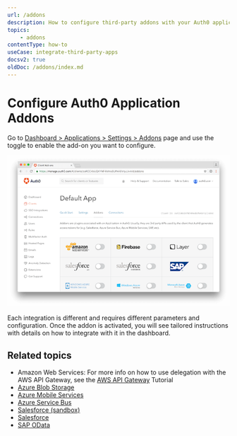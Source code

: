 ```yaml
---
url: /addons
description: How to configure third-party addons with your Auth0 application.
topics:
    - addons
contentType: how-to
useCase: integrate-third-party-apps
docsv2: true
oldDoc: /addons/index.md
---
```


# Configure Auth0 Application Addons

Go to [Dashboard > Applications > Settings > Addons](${manage_url}/#/applications/${account.clientId}/addons) page and use the toggle to enable the add-on you want to configure.

![Application Addons](/media/addons/manage-addons.png)

Each integration is different and requires different parameters and configuration. Once the addon is activated, you will see tailored instructions with details on how to integrate with it in the dashboard.

## Related topics

- Amazon Web Services: For more info on how to use delegation with the AWS API Gateway, see the [AWS API Gateway](/integrations/aws-api-gateway/delegation) Tutorial
- [Azure Blob Storage](/addons/azure-blob-storage)
- [Azure Mobile Services](/addons/azure-mobile-services)
- [Azure Service Bus](/addons/azure-sb)
- [Salesforce (sandbox)](/addons/salesforce-sandbox)
- [Salesforce](/addons/salesforce)
- [SAP OData](/addons/sap-odata)

